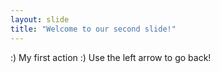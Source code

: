 ```yaml
---
layout: slide
title: "Welcome to our second slide!"
---
```

:) My first action :) 
Use the left arrow to go back!
